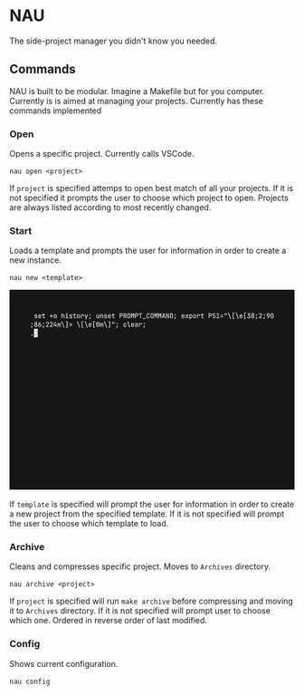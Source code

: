 # NAU 
The side-project manager you didn't know you needed.


## Commands
NAU is built to be modular. Imagine a Makefile but for you computer. Currently is is aimed at managing your projects. Currently has these commands implemented

### Open
Opens a specific project. Currently calls VSCode.
```shell
nau open <project>
```
If `project` is specified attemps to open best match of all your projects. If it is not specified it prompts the user to choose which project to open. Projects are always listed according to most recently changed.

### Start
Loads a template and prompts the user for information in order to create a new instance.
```shell
nau new <template>
```
<p align="center">
<img alt="NAU demo" src="assets/new.gif" width="600" />
</p>

If `template` is specified will prompt the user for information in order to create a new project from the specified template. If it is not specified will prompt the user to choose which template to load.

### Archive
Cleans and compresses specific project. Moves to `Archives` directory.
```shell
nau archive <project>
```
If `project` is specified will run `make archive` before compressing and moving it to `Archives` directory. If it is not specified will prompt user to choose which one. Ordered in reverse order of last modified.

### Config
Shows current configuration.
```shell
nau config
```

